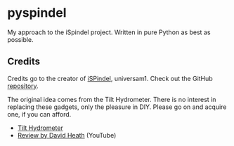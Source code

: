 # pyspindel
My approach to the iSpindel project. Written in pure Python as best as possible.

## Credits
Credits go to the creator of [iSPindel](http://www.ispindel.de/), universam1. Check out the GitHub [repository](https://github.com/universam1/iSpindel).

The original idea comes from the Tilt Hydrometer. There is no interest in replacing these gadgets, only the pleasure in DIY. Please go on and acquire one, if you can afford.
- [Tilt Hydrometer](https://tilthydrometer.com/)
- [Review by David Heath](https://www.youtube.com/watch?v=HQI2IqbFMQI) (YouTube)
